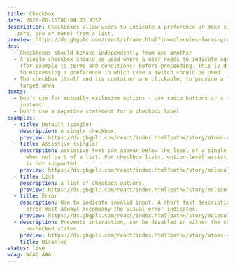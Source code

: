 ```yaml
---
title: Checkbox
date: 2022-06-15T08:04:33.335Z
description: Checkboxes allow users to indicate a preference or make selections
  (zero, one or more) from a list.
preview: https://ds.gbgplc.com/react/iframe.html?id=molecules-forms-groups--form-group-checkbox-element
dos:
  - Checkboxes should behave independently from one another
  - A single checkbox should be used where a user needs to indicate agreement
    (for example to terms and conditions) before proceeding. This is different
    to expressing a preference in which case a switch should be used
  - The checkbox itself and its container are clickable, to provide a larger
    target area
donts:
  - Don’t use for mutually exclusive options - use radio buttons or a select
    instead
  - Don’t use a negative statement for a checkbox label
examples:
  - title: Default (single)
    description: A single checkbox.
    preview: https://ds.gbgplc.com/react/index.html?path=/story/atoms-controls--checkbox-elements&nav=0
  - title: Assistive (single)
    description: Assistive text can appear below the label of a single checkbox,
      when not part of a list. For checkbox lists, option-level assistive text
      is not supported.
    preview: https://ds.gbgplc.com/react/index.html?path=/story/molecules-forms-groups--form-group-checkbox-complex-element&nav=0
  - title: List
    description: A list of checkbox options.
    preview: https://ds.gbgplc.com/react/index.html?path=/story/molecules-forms-groups--form-group-checkbox-list-element&nav=0
  - title: Error
    description: Use to indicate invalid input. A short text description of the
      error must always accompany the visual error indicator.
    preview: https://ds.gbgplc.com/react/index.html?path=/story/molecules-forms-groups--form-group-checkbox-complex-element&knob-Error?=true&nav=0
  - description: Prevents interaction, can be disabled in either the checked or
      unchecked states.
    preview: https://ds.gbgplc.com/react/index.html?path=/story/atoms-controls--checkbox-elements&knob-Disabled?=true&nav=0
    title: Disabled
status: live
wcag: WCAG AAA
---
```

